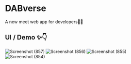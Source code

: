 # DABverse
A new meet web app for developers🤘✨
## UI / Demo ✨👇
![Screenshot (857)](https://user-images.githubusercontent.com/75971776/152022366-d3531cac-3fe7-4689-81aa-5db52dc0289b.png)
![Screenshot (856)](https://user-images.githubusercontent.com/75971776/152022440-a5e78ef3-0a6f-40e7-8d72-90c77b0d29c2.png)
![Screenshot (855)](https://user-images.githubusercontent.com/75971776/152022523-daf8e021-747d-4591-bb15-1bd8a42c9d08.png)
![Screenshot (854)](https://user-images.githubusercontent.com/75971776/152022570-96c1ccb4-12c9-4f0e-93ea-72c5c93b131c.png)
